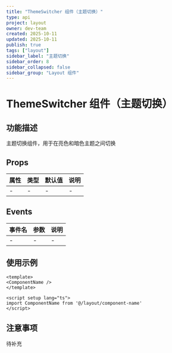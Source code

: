 ```yaml
---
title: "ThemeSwitcher 组件（主题切换）"
type: api
project: layout
owner: dev-team
created: 2025-10-11
updated: 2025-10-11
publish: true
tags: ["layout"]
sidebar_label: "主题切换"
sidebar_order: 8
sidebar_collapsed: false
sidebar_group: "Layout 组件"
---
```

# ThemeSwitcher 组件（主题切换）

## 功能描述

主题切换组件，用于在亮色和暗色主题之间切换

## Props

| 属性 | 类型 | 默认值 | 说明 |
|------|------|--------|------|
| - | - | - | - |

## Events

| 事件名 | 参数 | 说明 |
|--------|------|------|
| - | - | - |

## 使用示例

```vue
<template>
<ComponentName />
</template>

<script setup lang="ts">
import ComponentName from '@/layout/component-name'
</script>
```

## 注意事项

待补充
